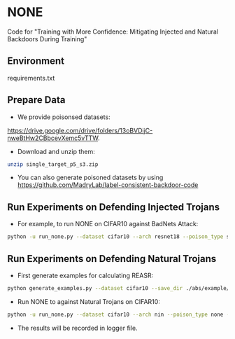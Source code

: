 # NONE
Code for "Training with More Confidence: Mitigating Injected and Natural Backdoors During Training"

## Environment
requirements.txt

## Prepare Data
- We provide poisonsed datasets:

https://drive.google.com/drive/folders/13oBVDijC-nweBtHw2CBbcevXemc5vTTW. 

- Download and unzip them:
```bash
unzip single_target_p5_s3.zip
```
- You can also generate poisoned datasets by using https://github.com/MadryLab/label-consistent-backdoor-code

## Run Experiments on Defending Injected Trojans
- For example, to run NONE on CIFAR10 against BadNets Attack:

```bash
python -u run_none.py --dataset cifar10 --arch resnet18 --poison_type single_target --none_lr 1e-4 --max_reset_fraction 0.03 --poison_rate 0.05 --epoch_num_1 200 --epoch_num_2 20
```

## Run Experiments on Defending Natural Trojans

- First generate examples for calculating REASR:
```bash
python generate_examples.py --dataset cifar10 --save_dir ./abs/example/
```

- Run NONE to against Natural Trojans on CIFAR10:

```bash
python -u run_none.py --dataset cifar10 --arch nin --poison_type none --none_lr 1e-4 --max_reset_fraction 0.20 --epoch_num_1 200 --epoch_num_2 40 --round_num 10
```

- The results will be recorded in logger file.
